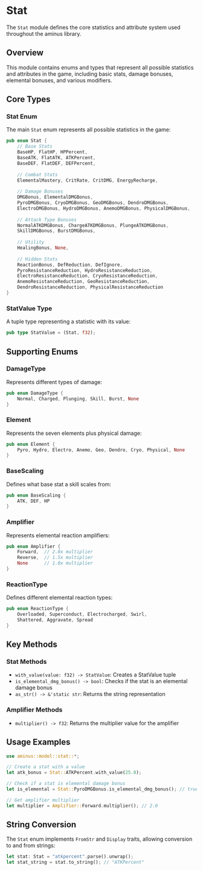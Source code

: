 # Stat

The `Stat` module defines the core statistics and attribute system used throughout the aminus library.

## Overview

This module contains enums and types that represent all possible statistics and attributes in the game, including basic stats, damage bonuses, elemental bonuses, and various modifiers.

## Core Types

### Stat Enum

The main `Stat` enum represents all possible statistics in the game:

```rust
pub enum Stat {
    // Base Stats
    BaseHP, FlatHP, HPPercent,
    BaseATK, FlatATK, ATKPercent,
    BaseDEF, FlatDEF, DEFPercent,
    
    // Combat Stats
    ElementalMastery, CritRate, CritDMG, EnergyRecharge,
    
    // Damage Bonuses
    DMGBonus, ElementalDMGBonus,
    PyroDMGBonus, CryoDMGBonus, GeoDMGBonus, DendroDMGBonus,
    ElectroDMGBonus, HydroDMGBonus, AnemoDMGBonus, PhysicalDMGBonus,
    
    // Attack Type Bonuses
    NormalATKDMGBonus, ChargeATKDMGBonus, PlungeATKDMGBonus,
    SkillDMGBonus, BurstDMGBonus,
    
    // Utility
    HealingBonus, None,
    
    // Hidden Stats
    ReactionBonus, DefReduction, DefIgnore,
    PyroResistanceReduction, HydroResistanceReduction,
    ElectroResistanceReduction, CryoResistanceReduction,
    AnemoResistanceReduction, GeoResistanceReduction,
    DendroResistanceReduction, PhysicalResistanceReduction
}
```

### StatValue Type

A tuple type representing a statistic with its value:

```rust
pub type StatValue = (Stat, f32);
```

## Supporting Enums

### DamageType

Represents different types of damage:

```rust
pub enum DamageType {
    Normal, Charged, Plunging, Skill, Burst, None
}
```

### Element

Represents the seven elements plus physical damage:

```rust
pub enum Element {
    Pyro, Hydro, Electro, Anemo, Geo, Dendro, Cryo, Physical, None
}
```

### BaseScaling

Defines what base stat a skill scales from:

```rust
pub enum BaseScaling {
    ATK, DEF, HP
}
```

### Amplifier

Represents elemental reaction amplifiers:

```rust
pub enum Amplifier {
    Forward,  // 2.0x multiplier
    Reverse,  // 1.5x multiplier
    None      // 1.0x multiplier
}
```

### ReactionType

Defines different elemental reaction types:

```rust
pub enum ReactionType {
    Overloaded, Superconduct, Electrocharged, Swirl,
    Shattered, Aggravate, Spread
}
```

## Key Methods

### Stat Methods

- `with_value(value: f32) -> StatValue`: Creates a StatValue tuple
- `is_elemental_dmg_bonus() -> bool`: Checks if the stat is an elemental damage bonus
- `as_str() -> &'static str`: Returns the string representation

### Amplifier Methods

- `multiplier() -> f32`: Returns the multiplier value for the amplifier

## Usage Examples

```rust
use aminus::model::stat::*;

// Create a stat with a value
let atk_bonus = Stat::ATKPercent.with_value(25.0);

// Check if a stat is elemental damage bonus
let is_elemental = Stat::PyroDMGBonus.is_elemental_dmg_bonus(); // true

// Get amplifier multiplier
let multiplier = Amplifier::Forward.multiplier(); // 2.0
```

## String Conversion

The `Stat` enum implements `FromStr` and `Display` traits, allowing conversion to and from strings:

```rust
let stat: Stat = "atkpercent".parse().unwrap();
let stat_string = stat.to_string(); // "ATKPercent"
``` 